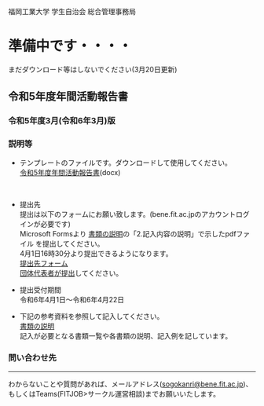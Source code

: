 福岡工業大学 学生自治会 総合管理事務局
# 準備中です・・・・
まだダウンロード等はしないでください(3月20日更新)
## 令和5年度年間活動報告書
### 令和5年度3月(令和6年3月)版

### 説明等
- テンプレートのファイルです。ダウンロードして使用してください。  
[令和5年度年間活動報告書](https://github.com/fit-sogokanri/documents/blob/main/annual-activity-report/distribution/%E5%B9%B4%E9%96%93%E6%B4%BB%E5%8B%95%E5%A0%B1%E5%91%8A%E6%9B%B8-%E3%83%86%E3%83%B3%E3%83%97%E3%83%AC%E3%83%BC%E3%83%88.docx)(docx)  
<br>

- 提出先  
  提出は以下のフォームにお願い致します。(bene.fit.ac.jpのアカウントログインが必要です) <br>
  Microsoft Formsより [書類の説明](./docs/書類の説明.md)の「2.記入内容の説明」で示したpdfファイル を提出してください。<br>
4月1日16時30分より提出できるようになります。    
  [提出先フォーム](https://forms.office.com/r/bC9b0rd69k)  
  <ins>団体代表者が提出</ins>してください。

- 提出受付期間  
  令和6年4月1日～令和6年4月22日  

- 下記の参考資料を参照して記入してください。  
  [書類の説明](./docs/書類の説明.md)  
  記入が必要となる書類一覧や各書類の説明、記入例を記しています。  

### 問い合わせ先
---
わからないことや質問があれば、メールアドレス(sogokanri@bene.fit.ac.jp)、もしくはTeams(FITJOB>サークル運営相談)までお願いいたします。